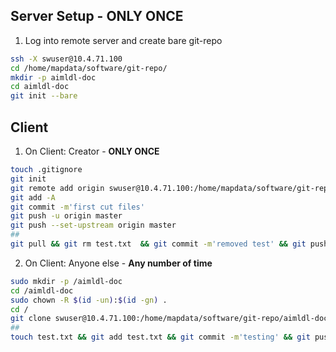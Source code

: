 ## Server Setup - ONLY ONCE

1. Log into remote server and create bare git-repo
```bash
ssh -X swuser@10.4.71.100
cd /home/mapdata/software/git-repo/
mkdir -p aimldl-doc
cd aimldl-doc
git init --bare
```

## Client

1. On Client: Creator - **ONLY ONCE**
```bash
touch .gitignore
git init
git remote add origin swuser@10.4.71.100:/home/mapdata/software/git-repo/aimldl-doc
git add -A
git commit -m'first cut files'
git push -u origin master
git push --set-upstream origin master
##
git pull && git rm test.txt  && git commit -m'removed test' && git push
```

2. On Client: Anyone else - **Any number of time**
```bash
sudo mkdir -p /aimldl-doc
cd /aimldl-doc
sudo chown -R $(id -un):$(id -gn) .
cd /
git clone swuser@10.4.71.100:/home/mapdata/software/git-repo/aimldl-doc /aimldl-doc
##
touch test.txt && git add test.txt && git commit -m'testing' && git push
```
